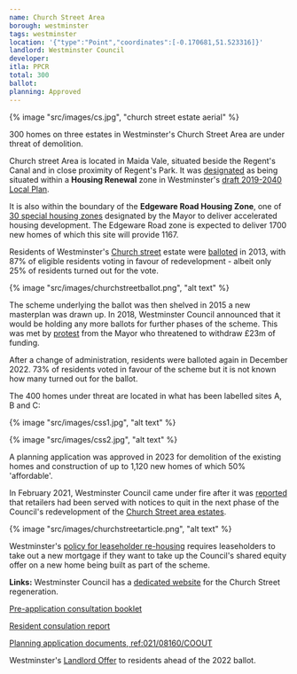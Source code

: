 ```yaml
---
name: Church Street Area
borough: westminster
tags: westminster
location: '{"type":"Point","coordinates":[-0.170681,51.523316]}'
landlord: Westminster Council
developer:
itla: PPCR
total: 300
ballot:
planning: Approved
---
```

{% image "src/images/cs.jpg", "church street estate aerial" %}

300 homes on three estates in Westminster's Church Street Area are under threat of demolition.

Church street Area is located in Maida Vale, situated beside the Regent's Canal and in close proximity of Regent's Park.
It was [designated](https://lbhf.maps.arcgis.com/apps/webappviewer/index.html?id=7cab3cdf6e344a0fb24df59ed6b9bdc5) as being situated within a __Housing Renewal__ zone in Westminster's [draft 2019-2040 Local Plan](https://www.westminster.gov.uk/cityplan2040).

It is also within the boundary of the __Edgeware Road Housing Zone__, one of [30 special housing zones](https://www.london.gov.uk/what-we-do/housing-and-land/increasing-housing-supply/housing-zones#acc-i-42741) designated by the Mayor to deliver accelerated housing development. The Edgeware Road zone is expected to deliver 1700 new homes of which this site will provide 1167. 

Residents of Westminster's [Church street](https://www.estatewatch.london/estates/westminster/churchstreet/) estate were [balloted](https://www.estatewatch.london/images/church_street_news_may.pdf) in 2013, with 87% of eligible residents voting in favour of redevelopment - albeit only 25% of residents turned out for the vote.

{% image "src/images/churchstreetballot.png", "alt text" %}

The scheme underlying the ballot was then shelved in 2015 a new masterplan was drawn up. In 2018, Westminster Council announced that it would be holding any more ballots for further phases of the scheme. This was met by [protest](https://www.westminsterextra.co.uk/article/council-chiefs-at-war-with-mayor-khan-over-estate-demolition-vote) from the Mayor who threatened to withdraw £23m of funding.

After a change of administration, residents were balloted again in December 2022. 73% of residents voted in favour of the scheme but it is not known how many turned out for the ballot.

The 400 homes under threat are located in what has been labelled sites A, B and C:

{% image "src/images/css1.jpg", "alt text" %}

{% image "src/images/css2.jpg", "alt text" %}

A planning application was approved in 2023 for demolition of the existing homes and construction of up to 1,120 new homes of which 50% 'affordable'.

In February 2021, Westminster Council came under fire after it was [reported](https://londonnewsonline.co.uk/residents-petrified-that-housing-development-could-destroy-businesses/) that retailers had been served with notices to quit in the next phase of the Council's redevelopment of the [Church Street area estates](https://estatewatch.london/estates/westminster/churchstreet/).

{% image "src/images/churchstreetarticle.png", "alt text" %}

Westminster's [policy for leaseholder re-housing](https://www.westminster.gov.uk/housing-policy-and-strategy/leaseholder-policy-housing-renewal-areas) requires leaseholders to take out a new mortgage if they want to take up the Council's shared equity offer on a new home being built as part of the scheme. 

__Links:__
Westminster Council has a [dedicated website](https://churchstreet.org/) for the Church Street regeneration.

[Pre-application consultation booklet](https://churchstreet.org/assets/Documents/140_55-WCC-Church-Street-ABC-consultation-stage-2_Booklet_web_AW2.pdf)

[Resident consulation report](https://churchstreet.org/assets/Documents/Church-St-Consultation-Report.pdf)

[Planning application documents, ref:021/08160/COOUT](https://idoxpa.westminster.gov.uk/online-applications/applicationDetails.do?activeTab=documents&keyVal=R3DM1ZRP02T00)

Westminster's [Landlord Offer](/images/ChurchStreetLandlordOffer.pdf) to residents ahead of the 2022 ballot.
